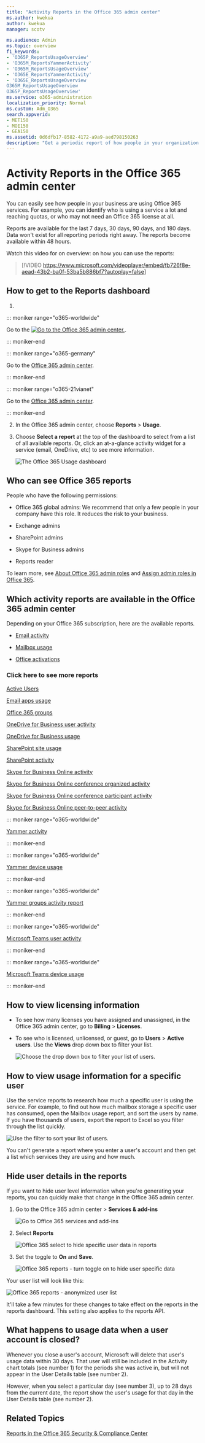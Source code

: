 ```yaml
---
title: "Activity Reports in the Office 365 admin center"
ms.author: kwekua
author: kwekua
manager: scotv

ms.audience: Admin
ms.topic: overview
f1_keywords:
- 'O365P_ReportsUsageOverview'
- 'O365M_ReportsYammerActivity'
- 'O365M_ReportsUsageOverview'
- 'O365E_ReportsYammerActivity'
- 'O365E_ReportsUsageOverview
O365M_ReportsUsageOverview
O365P_ReportsUsageOverview'
ms.service: o365-administration
localization_priority: Normal
ms.custom: Adm_O365
search.appverid:
- MET150
- MOE150
- GEA150
ms.assetid: 0d6dfb17-8582-4172-a9a9-aed798150263
description: "Get a periodic report of how people in your organization are using Office 365 services. Usage Overview dashboard lets you drill into each chart for more insights."
---
```


# Activity Reports in the Office 365 admin center

You can easily see how people in your business are using Office 365 services. For example, you can identify who is using a service a lot and reaching quotas, or who may not need an Office 365 license at all.
  
Reports are available for the last 7 days, 30 days, 90 days, and 180 days. Data won't exist for all reporting periods right away. The reports become available within 48 hours.
  
Watch this video for on overview: on how you can use the reports:
  
> [!VIDEO https://www.microsoft.com/videoplayer/embed/fb726f8e-aead-43b2-ba0f-53ba5b886bf7?autoplay=false]
  
## How to get to the Reports dashboard

1. 
::: moniker range="o365-worldwide"

Go to the [![Go to the Office 365 admin center.](../media/e00ba917-c3fb-4173-b344-43eb5c7eeb15.png)](https://portal.office.com/adminportal/home).

::: moniker-end

::: moniker range="o365-germany"

Go to the [Office 365 admin center](https://portal.office.de/adminportal/home).

::: moniker-end

::: moniker range="o365-21vianet"

Go to the [Office 365 admin center](https://login.partner.microsoftonline.cn).

::: moniker-end

2. In the Office 365 admin center, choose **Reports** \> **Usage**.
    
3. Choose **Select a report** at the top of the dashboard to select from a list of all available reports. Or, click an at-a-glance activity widget for a service (email, OneDrive, etc) to see more information. 
    
    ![The Office 365 Usage dashboard](../media/68c222b0-9ec2-4285-9fd6-cb5abef270c5.png)
  
## Who can see Office 365 reports

People who have the following permissions:
  
- Office 365 global admins: We recommend that only a few people in your company have this role. It reduces the risk to your business.
    
- Exchange admins
    
- SharePoint admins
    
- Skype for Business admins
    
- Reports reader
    
To learn more, see [About Office 365 admin roles](../add-users-2/about-admin-roles.md) and [Assign admin roles in Office 365](../add-users-2/assign-admin-roles.md).
  
## Which activity reports are available in the Office 365 admin center

Depending on your Office 365 subscription, here are the available reports.
  
- [Email activity](email-activity.md)
    
- [Mailbox usage](mailbox-usage.md)
    
- [Office activations](microsoft-office-activations.md)
    
### Click here to see more reports

[Active Users](active-users.md)
  
[Email apps usage](email-apps-usage.md)
  
[Office 365 groups](office-365-groups.md)
  
[OneDrive for Business user activity](onedrive-for-business-activity.md)
  
[OneDrive for Business usage](onedrive-for-business-usage.md)
  
[SharePoint site usage](sharepoint-site-usage.md)
  
[SharePoint activity](sharepoint-activity.md)
  
[Skype for Business Online activity](https://docs.microsoft.com/SkypeForBusiness/skype-for-business-online-reporting/activity-report)
  
[Skype for Business Online conference organized activity](https://docs.microsoft.com/SkypeForBusiness/skype-for-business-online-reporting/conference-organizer-activity-report )
  
[Skype for Business Online conference participant activity](https://docs.microsoft.com/SkypeForBusiness/skype-for-business-online-reporting/conference-participant-activity-report )
  
[Skype for Business Online peer-to-peer activity](https://docs.microsoft.com/SkypeForBusiness/skype-for-business-online-reporting/peer-to-peer-activity-report )
  
::: moniker range="o365-worldwide"

[Yammer activity](yammer-activity-report.md)

::: moniker-end

::: moniker range="o365-worldwide"

[Yammer device usage](yammer-device-usage-report.md)

::: moniker-end

::: moniker range="o365-worldwide"

[Yammer groups activity report](yammer-groups-activity-report.md)

::: moniker-end

::: moniker range="o365-worldwide"

[Microsoft Teams user activity](microsoft-teams-user-activity.md)

::: moniker-end

::: moniker range="o365-worldwide"

[Microsoft Teams device usage](microsoft-teams-device-usage.md)

::: moniker-end

## How to view licensing information

- To see how many licenses you have assigned and unassigned, in the Office 365 admin center, go to **Billing** \> **Licenses**.
    
- To see who is licensed, unlicensed, or guest, go to **Users** \> **Active users**. Use the **Views** drop down box to filter your list. 
    
    ![Choose the drop down box to filter your list of users.](../media/e24fd0c8-8906-440c-9614-393eff10b31d.png)
  
## How to view usage information for a specific user

Use the service reports to research how much a specific user is using the service. For example, to find out how much mailbox storage a specific user has consumed, open the Mailbox usage report, and sort the users by name. If you have thousands of users, export the report to Excel so you filter through the list quickly.
  
![Use the filter to sort your list of users.](../media/a107f939-ca81-4d65-8cdf-41641da56508.png)
  
You can't generate a report where you enter a user's account and then get a list which services they are using and how much.
  
## Hide user details in the reports

If you want to hide user level information when you're generating your reports, you can quickly make that change in the Office 365 admin center.
  
1. Go to the Office 365 admin center \> **Services &amp; add-ins**
    
    ![Go to Office 365 services and add-ins](../media/70ad5f01-2187-4b0c-a672-b00cebfa5ec3.png)
  
2. Select **Reports**
    
    ![Office 365 select to hide specific user data in reports](../media/1ff1e88f-030b-4546-a33c-03b1174db710.png)
  
3. Set the toggle to **On** and **Save**.
    
    ![Office 365 reports - turn toggle on to hide user specific data](../media/6db7aa6b-19f7-47f4-9d0c-e1ca9f1036f3.png)
  
Your user list will look like this:
  
![Office 365 reports - anonymized user list](../media/2ed99bce-4978-4ee3-9ea2-4a8db26eef02.png)
  
It'll take a few minutes for these changes to take effect on the reports in the reports dashboard. This setting also applies to the reports API.
  
## What happens to usage data when a user account is closed?

Whenever you close a user's account, Microsoft will delete that user's usage data within 30 days. That user will still be included in the Activity chart totals (see number 1) for the periods she was active in, but will not appear in the User Details table (see number 2).
  
However, when you select a particular day (see number 3), up to 28 days from the current date, the report show the user's usage for that day in the User Details table (see number 2).
  
## Related Topics

[Reports in the Office 365 Security &amp; Compliance Center](https://support.office.com/article/7acd33ce-1ec8-49fb-b625-43bac7b58c5a)
  

